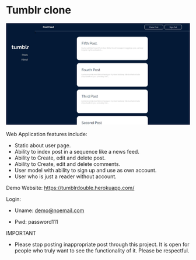 # Tumblr clone

![](app/assets/images/tumblr.JPG)

Web Application features include:  

* Static about user page.
* Ability to index post in a sequence like a news feed.
* Ability to Create, edit and delete post.
* Ability to Create, edit and delete comments.
* User model with ability to sign up and use as own account.
* User who is just a reader without account.

Demo Website: https://tumblrdouble.herokuapp.com/

Login: 

* Uname: demo@noemail.com

* Pwd: password111

IMPORTANT

* Please stop posting inappropriate post through this project. It is open for people who truly want to see the functionality of it. Please 
be respectful. 
